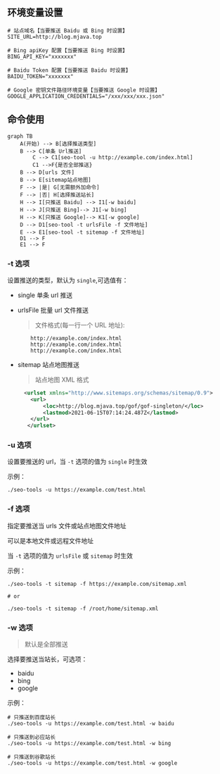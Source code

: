 ## 环境变量设置
```shell
# 站点域名【当要推送 Baidu 或 Bing 时设置】
SITE_URL=http://blog.mjava.top

# Bing apiKey 配置【当要推送 Bing 时设置】
BING_API_KEY="xxxxxxx"

# Baidu Token 配置【当要推送 Baidu 时设置】
BAIDU_TOKEN="xxxxxxx"

# Google 密钥文件路径环境变量【当要推送 Google 时设置】
GOOGLE_APPLICATION_CREDENTIALS="/xxx/xxx/xxx.json"
```

## 命令使用
```mermaid
graph TB
    A(开始) --> B[选择推送类型]
    B --> C[单条 Url推送]
		C --> C1[seo-tool -u http://example.com/index.html]
		C1 -->F{是否全部推送}
    B --> D[urls 文件]
    B --> E[sitemap站点地图]
    F --> |是| G[无需额外加命令]
    F --> |否| H[选择推送站长]
    H --> I[只推送 Baidu] --> I1[-w baidu]
    H --> J[只推送 Bing]--> J1[-w bing]
    H --> K[只推送 Google]--> K1[-w google]
    D --> D1[seo-tool -t urlsFile -f 文件地址]
    E --> E1[seo-tool -t sitemap -f 文件地址]
    D1 --> F
    E1 --> F
```
### -t 选项
设置推送的类型，默认为 `single`,可选值有：
- single 单条 url 推送
- urlsFile 批量 url 文件推送

  > 文件格式(每一行一个 URL 地址):
  ```text
      http://example.com/index.html
      http://example.com/index.html
      http://example.com/index.html
  ```
- sitemap 站点地图推送
  > 站点地图 XML 格式
  ```xml
    <urlset xmlns="http://www.sitemaps.org/schemas/sitemap/0.9">
      <url>
          <loc>http://blog.mjava.top/gof/gof-singleton/</loc>
          <lastmod>2021-06-15T07:14:24.487Z</lastmod>
      </url>
     </urlset>
  ```

### -u 选项
设置要推送的 url，当 `-t` 选项的值为 `single` 时生效

示例：
```shell
./seo-tools -u https://example.com/test.html
```

### -f 选项
指定要推送当 urls 文件或站点地图文件地址

可以是本地文件或远程文件地址

当 `-t` 选项的值为 `urlsFile` 或 `sitemap` 时生效

示例：
```shell
./seo-tools -t sitemap -f https://example.com/sitemap.xml

# or

./seo-tools -t sitemap -f /root/home/sitemap.xml
```

### -w 选项
> 默认是全部推送

选择要推送当站长，可选项：
- baidu
- bing
- google

示例：
```shell
# 只推送到百度站长
./seo-tools -u https://example.com/test.html -w baidu

# 只推送到必应站长
./seo-tools -u https://example.com/test.html -w bing

# 只推送到谷歌站长
./seo-tools -u https://example.com/test.html -w google
```
